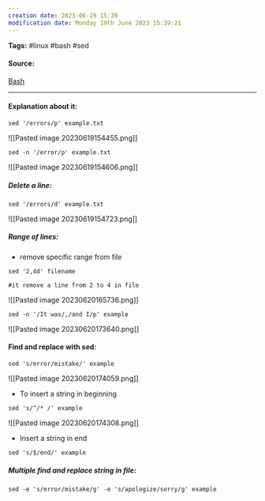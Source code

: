 ```yaml
---
creation date: 2023-06-19 15:39
modification date: Monday 19th June 2023 15:39:21
---
```


**Tags:** #linux #bash #sed

#### Source:
[Bash](https://tldp.org/LDP/Bash-Beginners-Guide/html/sect_05_02.html)

--------------------------------------

#### Explanation about it:

```
sed '/errors/p' example.txt
```

![[Pasted image 20230619154455.png]]

```
sed -n '/error/p' example.txt
```

![[Pasted image 20230619154606.png]]

##### Delete a line:

```
sed '/errors/d' example.txt
```

![[Pasted image 20230619154723.png]]


##### Range of lines:

* remove specific range from file

```
sed '2,4d' filename

#it remove a line from 2 to 4 in file
```

![[Pasted image 20230620165736.png]]

```
sed -n '/It was/,/and I/p' example
```

![[Pasted image 20230620173640.png]]


#### Find and replace with sed:

```
sed 's/error/mistake/' example
```

![[Pasted image 20230620174059.png]]

* To insert a string in beginning

```
sed 's/^/* /' example
```

![[Pasted image 20230620174308.png]]

* Insert a string in end

```
sed 's/$/end/' example
```


##### Multiple find and replace string in file:

```
sed -e 's/error/mistake/g' -e 's/apologize/sorry/g' example
```